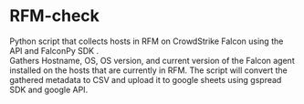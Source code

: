 # RFM-check
Python script that collects hosts in RFM on CrowdStrike Falcon using the API and FalconPy SDK .\
Gathers Hostname, OS, OS version, and current version of the Falcon agent installed on the hosts that are currently in RFM.
The script will convert the gathered metadata to CSV and upload it to google sheets using gspread SDK and google API. 


